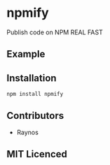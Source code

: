 # npmify

Publish code on NPM REAL FAST

## Example

## Installation

`npm install npmify`

## Contributors

 - Raynos

## MIT Licenced